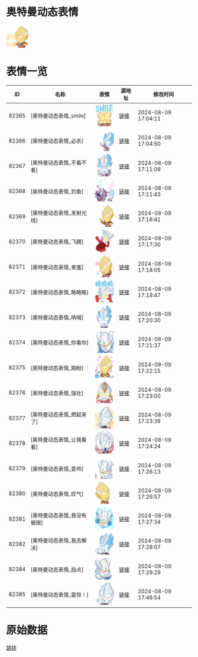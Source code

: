 # 奥特曼动态表情

<img src="./cover.png" height="60" alt="cover" />

# 表情一览

|ID|名称|表情|源地址|修改时间|
|----|----|----|----|----|
|82365|[奥特曼动态表情_smile]|<img src="./pic/082365_%5B奥特曼动态表情_smile%5D.gif" height="60" alt="smile"/>|[链接](https://i0.hdslb.com/bfs/emote/b4d2f11faa80258b6a9cde61e9d870435270a48d.gif)|2024-08-09 17:04:11|
|82366|[奥特曼动态表情_必杀]|<img src="./pic/082366_%5B奥特曼动态表情_必杀%5D.gif" height="60" alt="必杀"/>|[链接](https://i0.hdslb.com/bfs/emote/19cd0380d1e215c90ce3ce713356f1110e743fae.gif)|2024-08-09 17:04:50|
|82367|[奥特曼动态表情_不看不看]|<img src="./pic/082367_%5B奥特曼动态表情_不看不看%5D.gif" height="60" alt="不看不看"/>|[链接](https://i0.hdslb.com/bfs/emote/2a382d1c3f4fd31a69e9d6893d77156c44f30bd1.gif)|2024-08-09 17:11:09|
|82368|[奥特曼动态表情_钓鱼]|<img src="./pic/082368_%5B奥特曼动态表情_钓鱼%5D.gif" height="60" alt="钓鱼"/>|[链接](https://i0.hdslb.com/bfs/emote/994cfe4f4de50d20b4dd1f0c7abe315dd938b06e.gif)|2024-08-09 17:11:43|
|82369|[奥特曼动态表情_发射光线]|<img src="./pic/082369_%5B奥特曼动态表情_发射光线%5D.gif" height="60" alt="发射光线"/>|[链接](https://i0.hdslb.com/bfs/emote/ee6706564385231f3c60ed3d8ef00fe1915847cd.gif)|2024-08-09 17:16:41|
|82370|[奥特曼动态表情_飞踢]|<img src="./pic/082370_%5B奥特曼动态表情_飞踢%5D.gif" height="60" alt="飞踢"/>|[链接](https://i0.hdslb.com/bfs/emote/cc0acdcb805b7eeb44a422c91f003c8138bc67d1.gif)|2024-08-09 17:17:30|
|82371|[奥特曼动态表情_害羞]|<img src="./pic/082371_%5B奥特曼动态表情_害羞%5D.gif" height="60" alt="害羞"/>|[链接](https://i0.hdslb.com/bfs/emote/5a289730d4c6790f049c3a578a676dbc18232029.gif)|2024-08-09 17:18:05|
|82372|[奥特曼动态表情_略略略]|<img src="./pic/082372_%5B奥特曼动态表情_略略略%5D.gif" height="60" alt="略略略"/>|[链接](https://i0.hdslb.com/bfs/emote/5723639e3a06799396558b6c325379ea1bfd1df6.gif)|2024-08-09 17:18:47|
|82373|[奥特曼动态表情_呐喊]|<img src="./pic/082373_%5B奥特曼动态表情_呐喊%5D.gif" height="60" alt="呐喊"/>|[链接](https://i0.hdslb.com/bfs/emote/f3b2fa19b84146a1c4f72463d96f01991a2a192a.gif)|2024-08-09 17:20:30|
|82374|[奥特曼动态表情_你看你]|<img src="./pic/082374_%5B奥特曼动态表情_你看你%5D.gif" height="60" alt="你看你"/>|[链接](https://i0.hdslb.com/bfs/emote/e734c57e628df306e759698212478cbc820be996.gif)|2024-08-09 17:21:37|
|82375|[奥特曼动态表情_期盼]|<img src="./pic/082375_%5B奥特曼动态表情_期盼%5D.gif" height="60" alt="期盼"/>|[链接](https://i0.hdslb.com/bfs/emote/2a88cc8e985021def0233c778fdf003fe2fd970d.gif)|2024-08-09 17:22:15|
|82376|[奥特曼动态表情_强壮]|<img src="./pic/082376_%5B奥特曼动态表情_强壮%5D.gif" height="60" alt="强壮"/>|[链接](https://i0.hdslb.com/bfs/emote/e7eb11652650d93054e37f524cbb117588ae9ae6.gif)|2024-08-09 17:23:00|
|82377|[奥特曼动态表情_燃起来了]|<img src="./pic/082377_%5B奥特曼动态表情_燃起来了%5D.gif" height="60" alt="燃起来了"/>|[链接](https://i0.hdslb.com/bfs/emote/d6af3d03d08ce400308ce2d3ec9915678196ce4b.gif)|2024-08-09 17:23:39|
|82378|[奥特曼动态表情_让我看看]|<img src="./pic/082378_%5B奥特曼动态表情_让我看看%5D.gif" height="60" alt="让我看看"/>|[链接](https://i0.hdslb.com/bfs/emote/4e3ba17fdb84f11ea34183c3ce3dd415ba809edd.gif)|2024-08-09 17:24:24|
|82379|[奥特曼动态表情_耍帅]|<img src="./pic/082379_%5B奥特曼动态表情_耍帅%5D.gif" height="60" alt="耍帅"/>|[链接](https://i0.hdslb.com/bfs/emote/82b3ef4aef3a8c7994f241e75e1c09b9a07ddff3.gif)|2024-08-09 17:26:13|
|82380|[奥特曼动态表情_叹气]|<img src="./pic/082380_%5B奥特曼动态表情_叹气%5D.gif" height="60" alt="叹气"/>|[链接](https://i0.hdslb.com/bfs/emote/398329ae9bd7885821b559fbec3971397dbe55e1.gif)|2024-08-09 17:26:57|
|82381|[奥特曼动态表情_我没有极限]|<img src="./pic/082381_%5B奥特曼动态表情_我没有极限%5D.gif" height="60" alt="我没有极限"/>|[链接](https://i0.hdslb.com/bfs/emote/72dae4a9133bf041d50f58bf45018b2d6463fc0a.gif)|2024-08-09 17:27:34|
|82382|[奥特曼动态表情_我去解决]|<img src="./pic/082382_%5B奥特曼动态表情_我去解决%5D.gif" height="60" alt="我去解决"/>|[链接](https://i0.hdslb.com/bfs/emote/7422138838f06777555de088d84b4403f995ba49.gif)|2024-08-09 17:28:07|
|82384|[奥特曼动态表情_指点]|<img src="./pic/082384_%5B奥特曼动态表情_指点%5D.gif" height="60" alt="指点"/>|[链接](https://i0.hdslb.com/bfs/emote/ba178c17c77f9575dbdd50f8a3f1d6e875a158a2.gif)|2024-08-09 17:29:29|
|82385|[奥特曼动态表情_震惊！]|<img src="./pic/082385_%5B奥特曼动态表情_震惊！%5D.gif" height="60" alt="震惊！"/>|[链接](https://i0.hdslb.com/bfs/emote/9ee3158f28422744efbb6986004902a54d0f77b4.gif)|2024-08-09 17:46:54|

# 原始数据

[跳转](./raw.json)

